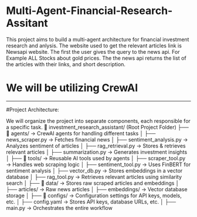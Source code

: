 # Multi-Agent-Financial-Research-Assitant
This project aims to build a multi-agent architecture for financial investment research and anlysis. 
The website used to get the relevant articles link is Newsapi website. 
The first the user gives the query to the news api. 
For Example
ALL Stocks about gold prices. 
The the news api returns the list of the articles with their links, and short description. 

# We will be utilizing CrewAI 
-------------------------------------------
#Project Architecture: 


We will organize the project into separate components, each responsible for a specific task.
📁 investment_research_assistant/ (Root Project Folder)
├── 📁 agents/ → CrewAI agents for handling different tasks
│ ├── news_scraper.py → Fetches financial news
│ ├── sentiment_analysis.py → Analyzes sentiment of articles
│ ├── rag_retrieval.py → Stores & retrieves relevant articles
│ ├── summarization.py → Generates investment insights
│
├── 📁 tools/ → Reusable AI tools used by agents
│ ├── scraper_tool.py → Handles web scraping logic
│ ├── sentiment_tool.py → Uses FinBERT for sentiment analysis
│ ├── vector_db.py → Stores embeddings in a vector database
│ ├── rag_tool.py → Retrieves relevant articles using similarity search
│
├── 📁 data/ → Stores raw scraped articles and embeddings
│ ├── articles/ → Raw news articles
│ ├── embeddings/ → Vector database storage
│
├── 📁 configs/ → Configuration settings for API keys, models, etc.
│ ├── config.yaml → Stores API keys, database URLs, etc.
│
├── main.py → Orchestrates the entire workflow

